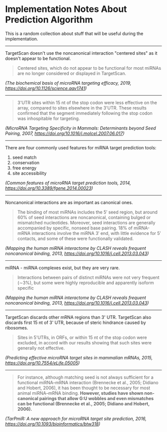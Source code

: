 # Implementation Notes About Prediction Algorithm

This is a random collection about stuff that will be useful during the implementation.

---

TargetScan doesn't use the noncanonical interaction "centered sites" as it doesn't appear to be functional.

>Centered sites, which do not appear to be functional for most miRNAs are no longer considered or displayed in TargetScan.

*(The biochemical basis of microRNA targeting efficacy, 2019, https://doi.org/10.1126/science.aav1741)*

---

>3'UTR sites within 15 nt of the stop codon were less effective on the array, compared to sites elsewhere in the 3'UTR. These results confirmed that the segment immediately following the stop codon was inhospitable for targeting.

*(MicroRNA Targeting Specificity in Mammals: Determinants beyond Seed Pairing, 2007, https://doi.org/10.1016/j.molcel.2007.06.017)*

---

There are four commonly used features for miRNA target prediction tools:
1. seed match
2. conservation
3. free energy
4. site accessibility

*(Common features of microRNA target prediction tools, 2014, https://doi.org/10.3389/fgene.2014.00023)*

---

Noncanonical interactions are as important as canonical ones.

>The binding of most miRNAs includes the 5′ seed region, but around 60% of seed interactions are noncanonical, containing bulged or mismatched nucleotides. Moreover, seed interactions are generally accompanied by specific, nonseed base pairing. 18% of miRNA-mRNA interactions involve the miRNA 3′ end, with little evidence for 5′ contacts, and some of these were functionally validated.

*(Mapping the human miRNA interactome by CLASH reveals frequent noncanonical binding, 2013, https://doi.org/10.1016/j.cell.2013.03.043)*

---

miRNA - miRNA complexes exist, but they are very rare.

>Interactions between pairs of distinct miRNAs were not very frequent (∼3%), but some were highly reproducible and apparently isoform specific

*(Mapping the human miRNA interactome by CLASH reveals frequent noncanonical binding, 2013, https://doi.org/10.1016/j.cell.2013.03.043)*

---

TargetScan discards other mRNA regions than 3' UTR. TargetScan also discards first 15 nt of 3' UTR, because of steric hindrance caused by ribosomes.

>Sites in 5'UTRs, in ORFs, or within 15 nt of the stop codon were excluded, in accord with our results showing that such sites were generally not effective.

*(Predicting effective microRNA target sites in mammalian mRNAs, 2015, https://doi.org/10.7554/eLife.05005)*

---

>For instance, although matching seed is not always sufficient for a functional miRNA–mRNA interaction (Brennecke et al., 2005; Didiano and Hobert, 2006), it has been thought to be necessary for most animal miRNA–mRNA binding. **However, studies have shown non-canonical pairings that allow G:U wobbles and even mismatches can be functional (Brennecke et al., 2005; Didiano and Hobert, 2006).**

*(TarPmiR: A new approach for microRNA target site prediction, 2016, https://doi.org/10.1093/bioinformatics/btw318)*

